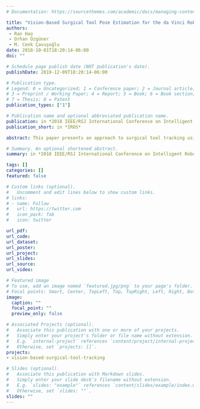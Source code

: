 ```yaml
---
# Documentation: https://sourcethemes.com/academic/docs/managing-content/

title: "Vision-Based Surgical Tool Pose Estimation for the da Vinci Robotic Surgical System"
authors: 
 - Ran Hao
 - Orhan Özgüner
 - M. Cenk Çavuşoğlu
date: 2018-10-01T18:20:14-06:00
doi: ""

# Schedule page publish date (NOT publication's date).
publishDate: 2019-12-09T18:20:14-06:00

# Publication type.
# Legend: 0 = Uncategorized; 1 = Conference paper; 2 = Journal article;
# 3 = Preprint / Working Paper; 4 = Report; 5 = Book; 6 = Book section;
# 7 = Thesis; 8 = Patent
publication_types: ["1"]

# Publication name and optional abbreviated publication name.
publication: in *2018 IEEE/RSJ International Conference on Intelligent Robots and Systems (IROS'18)*
publication_short: in *IROS*

abstract: This paper presents an approach to surgical tool tracking using stereo vision for the da Vinci Surgical Robotic System. The proposed method is based on robot kinematics, computer vision techniques and Bayesian state estimation. The proposed method employs a silhouette rendering algorithm to create virtual images of the surgical tool by generating the silhouette of the defined tool geometry under the da Vinci robot endoscopes. The virtual rendering method provides the tool representation in image form, which makes it possible to measure the distance between the rendered tool and real tool from endoscopic stereo image streams. Particle Filter algorithm employing the virtual rendering method is then used for surgical tool tracking. The tracking performance is evaluated on an actual da Vinci surgical robotic system and a ROS/Gazebo-based simulation of the da Vinci system.

# Summary. An optional shortened abstract.
summary: in *2018 IEEE/RSJ International Conference on Intelligent Robots and Systems (IROS'18)*

tags: []
categories: []
featured: false

# Custom links (optional).
#   Uncomment and edit lines below to show custom links.
# links:
# - name: Follow
#   url: https://twitter.com
#   icon_pack: fab
#   icon: twitter

url_pdf:
url_code:
url_dataset:
url_poster:
url_project:
url_slides:
url_source:
url_video:

# Featured image
# To use, add an image named `featured.jpg/png` to your page's folder. 
# Focal points: Smart, Center, TopLeft, Top, TopRight, Left, Right, BottomLeft, Bottom, BottomRight.
image:
  caption: ""
  focal_point: ""
  preview_only: false

# Associated Projects (optional).
#   Associate this publication with one or more of your projects.
#   Simply enter your project's folder or file name without extension.
#   E.g. `internal-project` references `content/project/internal-project/index.md`.
#   Otherwise, set `projects: []`.
projects:
- vision-based-surgical-tool-tracking

# Slides (optional).
#   Associate this publication with Markdown slides.
#   Simply enter your slide deck's filename without extension.
#   E.g. `slides: "example"` references `content/slides/example/index.md`.
#   Otherwise, set `slides: ""`.
slides: ""
---
```

